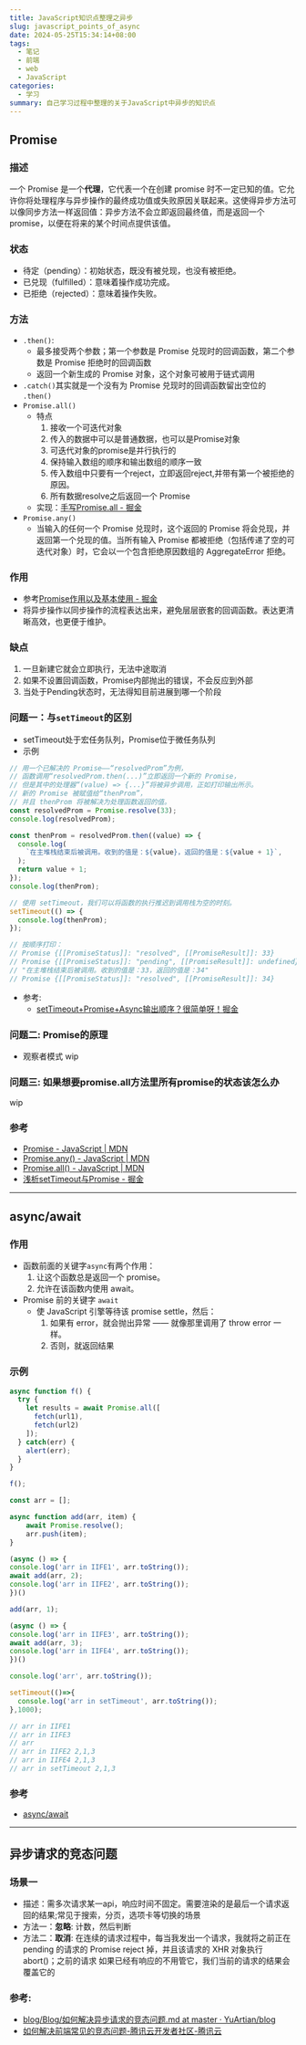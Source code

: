 ```yaml
---
title: JavaScript知识点整理之异步
slug: javascript_points_of_async
date: 2024-05-25T15:34:14+08:00
tags:
  - 笔记
  - 前端
  - web
  - JavaScript
categories:
  - 学习
summary: 自己学习过程中整理的关于JavaScript中异步的知识点
--- 
```


## Promise 
### 描述
一个 Promise 是一个**代理**，它代表一个在创建 promise 时不一定已知的值。它允许你将处理程序与异步操作的最终成功值或失败原因关联起来。这使得异步方法可以像同步方法一样返回值：异步方法不会立即返回最终值，而是返回一个 promise，以便在将来的某个时间点提供该值。

### 状态
- 待定（pending）：初始状态，既没有被兑现，也没有被拒绝。
- 已兑现（fulfilled）：意味着操作成功完成。
- 已拒绝（rejected）：意味着操作失败。

### 方法 
- `.then()`:
  - 最多接受两个参数；第一个参数是 Promise 兑现时的回调函数，第二个参数是 Promise 拒绝时的回调函数
  - 返回一个新生成的 Promise 对象，这个对象可被用于链式调用
- `.catch()`其实就是一个没有为 Promise 兑现时的回调函数留出空位的 `.then()`
- `Promise.all()`
  - 特点
    1. 接收一个可迭代对象
    2. 传入的数据中可以是普通数据，也可以是Promise对象
    3. 可迭代对象的promise是并行执行的
    4. 保持输入数组的顺序和输出数组的顺序一致
    5. 传入数组中只要有一个reject，立即返回reject,并带有第一个被拒绝的原因。
    6. 所有数据resolve之后返回一个 Promise
  - 实现：[手写Promise.all - 掘金](https://juejin.cn/post/7006200103157383175)
- `Promise.any()`
  - 当输入的任何一个 Promise 兑现时，这个返回的 Promise 将会兑现，并返回第一个兑现的值。当所有输入 Promise 都被拒绝（包括传递了空的可迭代对象）时，它会以一个包含拒绝原因数组的 AggregateError 拒绝。

### 作用
  - 参考[Promise作用以及基本使用 - 掘金](https://juejin.cn/post/6844903693658259464)
  - 将异步操作以同步操作的流程表达出来，避免层层嵌套的回调函数。表达更清晰高效，也更便于维护。

### 缺点
  1. 一旦新建它就会立即执行，无法中途取消
  2. 如果不设置回调函数，Promise内部抛出的错误，不会反应到外部
  3. 当处于Pending状态时，无法得知目前进展到哪一个阶段

### 问题一：与`setTimeout`的区别
- setTimeout处于宏任务队列，Promise位于微任务队列
- 示例 
```JavaScript
// 用一个已解决的 Promise——“resolvedProm”为例，
// 函数调用“resolvedProm.then(...)”立即返回一个新的 Promise，
// 但是其中的处理器“(value) => {...}”将被异步调用，正如打印输出所示。
// 新的 Promise 被赋值给“thenProm”，
// 并且 thenProm 将被解决为处理函数返回的值。
const resolvedProm = Promise.resolve(33);
console.log(resolvedProm);

const thenProm = resolvedProm.then((value) => {
  console.log(
    `在主堆栈结束后被调用。收到的值是：${value}，返回的值是：${value + 1}`,
  );
  return value + 1;
});
console.log(thenProm);

// 使用 setTimeout，我们可以将函数的执行推迟到调用栈为空的时刻。
setTimeout(() => {
  console.log(thenProm);
});

// 按顺序打印：
// Promise {[[PromiseStatus]]: "resolved", [[PromiseResult]]: 33}
// Promise {[[PromiseStatus]]: "pending", [[PromiseResult]]: undefined}
// "在主堆栈结束后被调用。收到的值是：33，返回的值是：34"
// Promise {[[PromiseStatus]]: "resolved", [[PromiseResult]]: 34}
```  
- 参考:
  - [setTimeout+Promise+Async输出顺序？很简单呀！掘金](https://juejin.cn/post/7016298598883131423 )

### 问题二: Promise的原理
- 观察者模式
wip

### 问题三: 如果想要promise.all方法里所有promise的状态该怎么办
wip

### 参考
- [Promise - JavaScript | MDN](https://developer.mozilla.org/zh-CN/docs/Web/JavaScript/Reference/Global_Objects/Promise)
- [Promise.any() - JavaScript | MDN](https://developer.mozilla.org/zh-CN/docs/Web/JavaScript/Reference/Global_Objects/Promise/any)
- [Promise.all() - JavaScript | MDN](https://developer.mozilla.org/zh-CN/docs/Web/JavaScript/Reference/Global_Objects/Promise/all)
- [浅析setTimeout与Promise - 掘金](https://juejin.cn/post/6844903655473152008)

---

## async/await
### 作用
- 函数前面的关键字`async`有两个作用：
  1. 让这个函数总是返回一个 promise。
  2. 允许在该函数内使用 await。
- Promise 前的关键字 `await`
  -  使 JavaScript 引擎等待该 promise settle，然后：
     1. 如果有 error，就会抛出异常 —— 就像那里调用了 throw error 一样。
     2. 否则，就返回结果
### 示例
  ```JavaScript
  async function f() {
    try {
      let results = await Promise.all([
        fetch(url1),
        fetch(url2)
      ]);
    } catch(err) {
      alert(err);
    }
  }

  f();
  ```
  ```JavaScript
  const arr = [];

  async function add(arr, item) {
      await Promise.resolve();
      arr.push(item);
  }

  (async () => {
  console.log('arr in IIFE1', arr.toString());
  await add(arr, 2);
  console.log('arr in IIFE2', arr.toString());
  })()

  add(arr, 1); 

  (async () => {
  console.log('arr in IIFE3', arr.toString());
  await add(arr, 3);
  console.log('arr in IIFE4', arr.toString());
  })()

  console.log('arr', arr.toString());

  setTimeout(()=>{
    console.log('arr in setTimeout', arr.toString());
  },1000);

  // arr in IIFE1
  // arr in IIFE3
  // arr
  // arr in IIFE2 2,1,3
  // arr in IIFE4 2,1,3
  // arr in setTimeout 2,1,3
  ```
### 参考
  - [async/await](https://zh.javascript.info/async-await)

---

## 异步请求的竞态问题
### 场景一 
- 描述：需多次请求某一api，响应时间不固定。需要渲染的是最后一个请求返回的结果;常见于搜索，分页，选项卡等切换的场景
- 方法一：**忽略**: 计数，然后判断
- 方法二：**取消**: 在连续的请求过程中，每当我发出一个请求，我就将之前正在 pending 的请求的 Promise reject 掉，并且该请求的 XHR 对象执行 abort()；之前的请求 如果已经有响应的不用管它，我们当前的请求的结果会覆盖它的

### 参考:
  - [blog/Blog/如何解决异步请求的竞态问题.md at master · YuArtian/blog](https://github.com/YuArtian/blog/blob/master/Blog/%E5%A6%82%E4%BD%95%E8%A7%A3%E5%86%B3%E5%BC%82%E6%AD%A5%E8%AF%B7%E6%B1%82%E7%9A%84%E7%AB%9E%E6%80%81%E9%97%AE%E9%A2%98.md)
  - [如何解决前端常见的竞态问题-腾讯云开发者社区-腾讯云](https://cloud.tencent.com/developer/article/2193937)